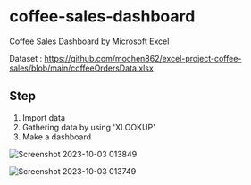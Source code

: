 # coffee-sales-dashboard
Coffee Sales Dashboard by Microsoft Excel 

Dataset : https://github.com/mochen862/excel-project-coffee-sales/blob/main/coffeeOrdersData.xlsx

## Step
  1. Import data
  2. Gathering data by using 'XLOOKUP'
  3. Make a dashboard

![Screenshot 2023-10-03 013849](https://github.com/iintime/coffee-sales-dashboard/assets/144346077/012cfba6-84d7-4d5b-a265-bec0e8d641c7)
 
![Screenshot 2023-10-03 013749](https://github.com/iintime/coffee-sales-dashboard/assets/144346077/911266d9-7559-4d43-9a79-5b0274972efd)



     
